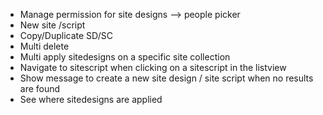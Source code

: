 * Manage permission for site designs --> people picker
* New site /script
* Copy/Duplicate SD/SC
* Multi delete
* Multi apply sitedesigns on a specific site collection
* Navigate to sitescript when clicking on a sitescript in the listview
* Show message to create a new site design / site script when no results are found
* See where sitedesigns are applied